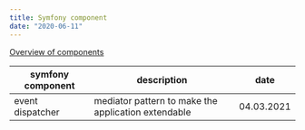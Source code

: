 ```yaml
---
title: Symfony component
date: "2020-06-11"
---
```


[Overview of components](https://sf-components.vercel.app/#/)

| symfony component | description                                         | date |
|-------------------|-----------------------------------------------------|------|
| event dispatcher  | mediator pattern to make the application extendable |  04.03.2021    |


